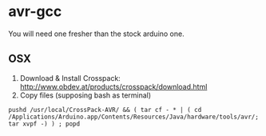 # avr-gcc

You will need one fresher than the stock arduino one.

## OSX

  1. Download & Install Crosspack: http://www.obdev.at/products/crosspack/download.html
  2. Copy files (supposing bash as terminal)

    pushd /usr/local/CrossPack-AVR/ && ( tar cf - * | ( cd /Applications/Arduino.app/Contents/Resources/Java/hardware/tools/avr/; tar xvpf -) ) ; popd

